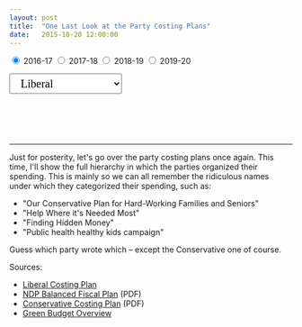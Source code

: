 ```yaml
---
layout: post
title:  "One Last Look at the Party Costing Plans"
date:   2015-10-20 12:00:00
---
```


<div id="costingChart"></div>
<form>
  <label><input type="radio" name="mode" value="2016-17" checked> 2016-17</label>
  <label><input type="radio" name="mode" value="2017-18"> 2017-18</label>
	<label><input type="radio" name="mode" value="2018-19"> 2018-19</label>
	<label><input type="radio" name="mode" value="2019-20"> 2019-20</label>
</form>
<div>
  <select id="selectCosting">
		<option value="Liberal" selected="selected">Liberal</option>
		<option value="Conservative">Conservative</option>
    <option value="NDP">NDP</option>
    <option value="Green">Green</option>
  </select>
</div>
<div id="costingTip">
  <p id="tipTop"><strong><span id="tipBudget"></span></strong></p>
	<p id="tipInfo"><span id="tipVal"></span></p>
</div>

* * *

Just for posterity, let's go over the party costing plans once again. This time, I'll show the full hierarchy in which the parties organized their spending. This is mainly so we can all remember the ridiculous names under which they categorized their spending, such as:

- "Our Conservative Plan for Hard-Working Families and Seniors"
- "Help Where it's Needed Most"
- "Finding Hidden Money"
- "Public health healthy kids campaign"

Guess which party wrote which – except the Conservative one of course.

Sources:

- [Liberal Costing Plan](http://www.liberal.ca/costing-plan/)
- [NDP Balanced Fiscal Plan](http://xfer.ndp.ca/2015/2015-Full-Platform-EN.pdf) (PDF)
- [Conservative Costing Plan](http://www.conservative.ca/media/plan/costing-plan.pdf) (PDF)
- [Green Budget Overview](http://www.greenparty.ca/en/budget)

<style>

#costingChart {
  font-size: 10px;
}

#selectCosting {
  font-family: Lora, Georgia, serif;
  font-size: 20px;
  padding: 5px 15px;
	width: 200px;
}

#costingChart .sel {
	fill: #000000 !important;
}

#costingTip {
	display: block;
	min-height: 50px;
	margin-bottom: 15px;
  pointer-events: none;
	text-align: center;
}

#costingTip #tipTop {
  font-size: 24px;
  margin-bottom: 10px !important;
}

#costingTip .tipInfo {
  font-size: 12px;
  margin: 0;
}

</style>

<script>

costingChart();

function costingChart() {

var width = 740,
    height = 800,
    radius = Math.min(width, height) / 2,
    color = d3.scale.category20c();
		
var numFormat = d3.format(",");

var partition = d3.layout.partition()
    .sort(null)
    .size([2 * Math.PI, radius * radius])
    .value(function(d) { return 1; });

var arc = d3.svg.arc()
    .startAngle(function(d) { return d.x; })
    .endAngle(function(d) { return d.x + d.dx; })
    .innerRadius(function(d) { return Math.sqrt(d.y / 2); })
    .outerRadius(function(d) { return Math.sqrt(d.y + d.dy); });

drawCosting("liberal");

function drawCosting(kind) {

	var svg = d3.select("#costingChart").append("svg")
		.attr("class", "costingSvg")
	    .attr("width", width)
	    .attr("height", height)
	  .append("g")
	    .attr("transform", "translate(" + width / 2 + "," + height * .52 + ")");

	d3.json("{{ site.baseurl }}/data/2015/10/20/" + kind.toLowerCase() + "_costing.json", function(error, root) {
	  if (error) throw error;
	
		var selected = "2016-17";
		var value = function(d) { return d["2016-17"]; };
		var highlight = -1;

	  var path = svg.datum(root).selectAll("path")
	      .data(partition.value(value).nodes)
	    .enter().append("path")
	      .attr("display", function(d) { return d.depth ? null : "none"; }) // hide inner ring
	      .attr("d", arc)
	      .style("stroke", "#fff")
	      .style("fill", function(d) { return color((d.children ? d : d.parent).name); })
	      .style("fill-rule", "evenodd")
	      .each(stash)
			.on("mouseover", function(d) {
				showTooltip(d, this);
			})
			.on("mousedown", function(d) {
				showTooltip(d, this);
			});
		
		function showTooltip(d, obj) {
			highlight = d;
			d3.selectAll("#costingChart .sel").classed("sel", false);
			d3.select(obj).classed("sel", true);
		  d3.select("#costingTip").select("#tipBudget")
		    .text(d.name);
		  d3.select("#costingTip").select("#tipVal")
		    .text(numFormat(d.value) + " million dollars");
		}

	  d3.selectAll("input").on("change", function change() {
			selected = this.value;
	    var value = function(d) { return d[selected]; };

		  path
			    .data(partition.value(value).nodes)
			  .transition()
			    .duration(1500)
			    .attrTween("d", arcTween);
				
			if (highlight !== -1) {
			  d3.select("#costingTip").select("#tipVal")
			    .text(numFormat(highlight[selected]) + " million dollars");
			}
	  });
	});

	// Stash the old values for transition.
	function stash(d) {
	  d.x0 = d.x;
	  d.dx0 = d.dx;
	}

	// Interpolate the arcs in data space.
	function arcTween(a) {
	  var i = d3.interpolate({x: a.x0, dx: a.dx0}, a);
	  return function(t) {
	    var b = i(t);
	    a.x0 = b.x;
	    a.dx0 = b.dx;
	    return arc(b);
	  };
	}

	d3.select(self.frameElement).style("height", height + "px");

	d3.select("#selectCosting")
	  .on("change", selected);

	function selected() {
	  d3.selectAll(".costingSvg")
	    .remove();
	  d3.select("#costingTip").select("#tipBudget")
	    .text("");
	  d3.select("#costingTip").select("#tipVal")
	    .text("");
	  drawCosting(this.options[this.selectedIndex].value);
	}

}

}

</script>
